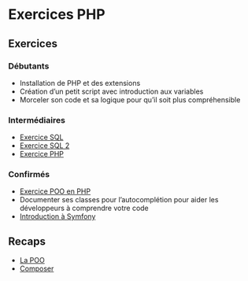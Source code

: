 # Exercices PHP

## Exercices

### Débutants
- Installation de PHP et des extensions
- Création d’un petit script avec introduction aux variables
- Morceler son code et sa logique pour qu’il soit plus compréhensible

### Intermédiaires
- [Exercice SQL](./exercices/sql/sql.md)
- [Exercice SQL 2](./exercices/sql/sql2.md)
- [Exercice PHP](./exercices/php/php.md)

### Confirmés
- [Exercice POO en PHP](./exercices/sql/sql.md)
- Documenter ses classes pour l’autocomplétion pour aider les développeurs à
comprendre votre code
- [Introduction à Symfony](./exercices/symfony/intro.md)

## Recaps
- [La POO](./recaps/poo.MD)
- [Composer](./recaps/composer.MD)